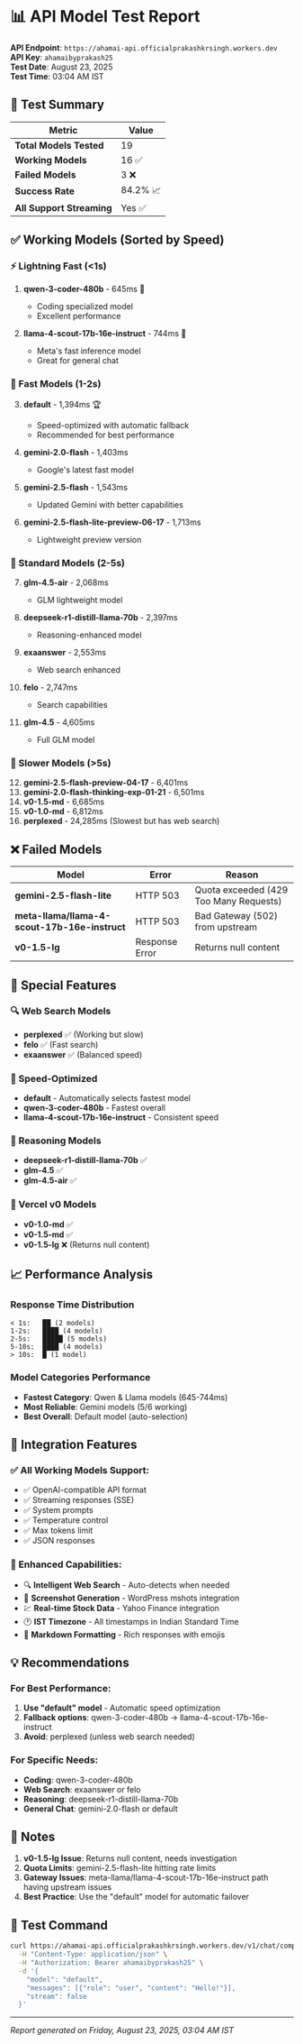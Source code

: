 # 📊 API Model Test Report

**API Endpoint**: `https://ahamai-api.officialprakashkrsingh.workers.dev`  
**API Key**: `ahamaibyprakash25`  
**Test Date**: August 23, 2025  
**Test Time**: 03:04 AM IST

## 🎯 Test Summary

| Metric | Value |
|--------|-------|
| **Total Models Tested** | 19 |
| **Working Models** | 16 ✅ |
| **Failed Models** | 3 ❌ |
| **Success Rate** | 84.2% 📈 |
| **All Support Streaming** | Yes ✅ |

## ✅ Working Models (Sorted by Speed)

### ⚡ Lightning Fast (<1s)
1. **qwen-3-coder-480b** - 645ms 🥇
   - Coding specialized model
   - Excellent performance
   
2. **llama-4-scout-17b-16e-instruct** - 744ms 🥈
   - Meta's fast inference model
   - Great for general chat

### 🚀 Fast Models (1-2s)
3. **default** - 1,394ms 🏆
   - Speed-optimized with automatic fallback
   - Recommended for best performance
   
4. **gemini-2.0-flash** - 1,403ms
   - Google's latest fast model
   
5. **gemini-2.5-flash** - 1,543ms
   - Updated Gemini with better capabilities
   
6. **gemini-2.5-flash-lite-preview-06-17** - 1,713ms
   - Lightweight preview version

### 💪 Standard Models (2-5s)
7. **glm-4.5-air** - 2,068ms
   - GLM lightweight model
   
8. **deepseek-r1-distill-llama-70b** - 2,397ms
   - Reasoning-enhanced model
   
9. **exaanswer** - 2,553ms
   - Web search enhanced
   
10. **felo** - 2,747ms
    - Search capabilities
    
11. **glm-4.5** - 4,605ms
    - Full GLM model

### 🐢 Slower Models (>5s)
12. **gemini-2.5-flash-preview-04-17** - 6,401ms
13. **gemini-2.0-flash-thinking-exp-01-21** - 6,501ms
14. **v0-1.5-md** - 6,685ms
15. **v0-1.0-md** - 6,812ms
16. **perplexed** - 24,285ms (Slowest but has web search)

## ❌ Failed Models

| Model | Error | Reason |
|-------|-------|--------|
| **gemini-2.5-flash-lite** | HTTP 503 | Quota exceeded (429 Too Many Requests) |
| **meta-llama/llama-4-scout-17b-16e-instruct** | HTTP 503 | Bad Gateway (502) from upstream |
| **v0-1.5-lg** | Response Error | Returns null content |

## 🌟 Special Features

### 🔍 Web Search Models
- **perplexed** ✅ (Working but slow)
- **felo** ✅ (Fast search)
- **exaanswer** ✅ (Balanced speed)

### 🎯 Speed-Optimized
- **default** - Automatically selects fastest model
- **qwen-3-coder-480b** - Fastest overall
- **llama-4-scout-17b-16e-instruct** - Consistent speed

### 🧠 Reasoning Models
- **deepseek-r1-distill-llama-70b** ✅
- **glm-4.5** ✅
- **glm-4.5-air** ✅

### 🎨 Vercel v0 Models
- **v0-1.0-md** ✅
- **v0-1.5-md** ✅
- **v0-1.5-lg** ❌ (Returns null content)

## 📈 Performance Analysis

### Response Time Distribution
```
< 1s:   ██ (2 models)
1-2s:   ████ (4 models)
2-5s:   █████ (5 models)
5-10s:  ████ (4 models)
> 10s:  █ (1 model)
```

### Model Categories Performance
- **Fastest Category**: Qwen & Llama models (645-744ms)
- **Most Reliable**: Gemini models (5/6 working)
- **Best Overall**: Default model (auto-selection)

## 🔧 Integration Features

### ✅ All Working Models Support:
- ✅ OpenAI-compatible API format
- ✅ Streaming responses (SSE)
- ✅ System prompts
- ✅ Temperature control
- ✅ Max tokens limit
- ✅ JSON responses

### 🚀 Enhanced Capabilities:
- 🔍 **Intelligent Web Search** - Auto-detects when needed
- 📸 **Screenshot Generation** - WordPress mshots integration
- 💹 **Real-time Stock Data** - Yahoo Finance integration
- 🕐 **IST Timezone** - All timestamps in Indian Standard Time
- 🎨 **Markdown Formatting** - Rich responses with emojis

## 💡 Recommendations

### For Best Performance:
1. **Use "default" model** - Automatic speed optimization
2. **Fallback options**: qwen-3-coder-480b → llama-4-scout-17b-16e-instruct
3. **Avoid**: perplexed (unless web search needed)

### For Specific Needs:
- **Coding**: qwen-3-coder-480b
- **Web Search**: exaanswer or felo
- **Reasoning**: deepseek-r1-distill-llama-70b
- **General Chat**: gemini-2.0-flash or default

## 📝 Notes

1. **v0-1.5-lg Issue**: Returns null content, needs investigation
2. **Quota Limits**: gemini-2.5-flash-lite hitting rate limits
3. **Gateway Issues**: meta-llama/llama-4-scout-17b-16e-instruct path having upstream issues
4. **Best Practice**: Use the "default" model for automatic failover

## 🔄 Test Command

```bash
curl https://ahamai-api.officialprakashkrsingh.workers.dev/v1/chat/completions \
  -H "Content-Type: application/json" \
  -H "Authorization: Bearer ahamaibyprakash25" \
  -d '{
    "model": "default",
    "messages": [{"role": "user", "content": "Hello!"}],
    "stream": false
  }'
```

---
*Report generated on Friday, August 23, 2025, 03:04 AM IST*